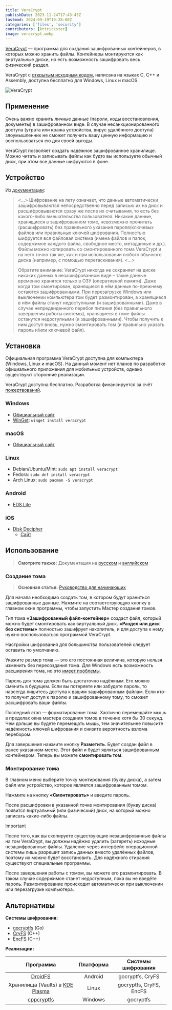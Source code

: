 ```yaml
---
title: VeraCrypt
publishDate: 2023-11-24T17:43:45Z
lastmod: 2024-09-19T19:28:00Z
categories: ['files', 'security']
contributors: [kttrickster]
image: veracrypt.webp
---
```


[VeraCrypt] — программа для создания зашифрованных контейнеров, в которых можно
хранить файлы. Контейнеры монтируются как виртуальные диски, но есть возможность
зашифровать весь физический раздел.

<!--more-->

VeraCrypt с [открытым исходным кодом], написана на языках C, C++ и Assembly,
доступна бесплатно для Windows, Linux и macOS.

[VeraCrypt]: https://veracrypt.fr
[открытым исходным кодом]: https://veracrypt.fr/code/VeraCrypt

![VeraCrypt](veracrypt.webp)

## Применение

Очень важно хранить личные данные (пароли, коды восстановления, документы) в
зашифрованном виде. В случае несанкционированного доступа (утрата или кража
устройства, вирус удалённого доступа) злоумышленник не сможет получить вашу
ценную информацию и воспользоваться ею для своей выгоды.

VeraCrypt позволяет создать надёжное зашифрованное хранилище. Можно читать и
записывать файлы как будто вы используете обычный диск, при этом все данные
шифруются в фоне.

## Устройство

Из [документации](https://veracrypt.fr/ru/Introduction.html):

> <...> Шифрование на лету означает, что данные автоматически зашифровываются
непосредственно перед записью их на диск и расшифровываются сразу же после их
считывания, то есть без какого-либо вмешательства пользователя. Никакие данные,
хранящиеся в зашифрованном томе, невозможно прочитать (расшифровать) без
правильного указания пароля/ключевых файлов или правильных ключей шифрования.
Полностью шифруется вся файловая система (имена файлов и папок, содержимое
каждого файла, свободное место, метаданные и др.). Файлы можно копировать со
смонтированного тома VeraCrypt и на него точно так же, как и при использовании
любого обычного диска (например, с помощью перетаскивания). <...>
>
> Обратите внимание: VeraCrypt никогда не сохраняет на диске никаких данных в
незашифрованном виде – такие данные временно хранятся только в ОЗУ (оперативной
памяти). Даже когда том смонтирован, хранящиеся в нём данные по-прежнему
остаются зашифрованными. При перезагрузке Windows или выключении компьютера том
будет размонтирован, а хранящиеся в нём файлы станут недоступными (и
зашифрованными). Даже в случае непредвиденного перебоя питания (без правильного
завершения работы системы), хранящиеся в томе файлы останутся недоступными (и
зашифрованными). Чтобы получить к ним доступ вновь, нужно смонтировать том (и
правильно указать пароль и/или ключевой файл).

## Установка

Официальная программа VeraCrypt доступна для компьютера (Windows, Linux и
macOS). На данный момент нет планов по разработке официального приложения для
мобильных устройств, однако существуют сторонние реализации.

VeraCrypt доступна бесплатно. Разработка финансируется за счёт [пожертвований].

[пожертвований]: https://veracrypt.fr/en/Donation.html

### Windows

- [Официальный сайт](https://veracrypt.fr/en/Downloads.html)
- [WinGet](/wiki/winget): `winget install veracrypt`

### macOS

- [Официальный сайт](https://veracrypt.fr/en/Downloads.html)

### Linux

- Debian/Ubuntu/Mint: `sudo apt install veracrypt`
- Fedora: `sudo dnf install veracrypt`
- Arch Linux: `sudo pacman -S veracrypt`

### Android

- [EDS Lite](https://f-droid.org/packages/com.sovworks.edslite)

### iOS

- [Disk Decipher](https://apps.apple.com/app/id516538625)
    - [Сайт](https://disk-decipher.app)

## Использование

> **Смотрите также:** Документация на
[русском](https://veracrypt.fr/ru/Documentation.html)
и [английском](https://veracrypt.fr/en/Documentation.html)

### Создание тома

> **Основная статья:**
[Руководство для начинающих](https://veracrypt.fr/ru/Beginner%27s%20Tutorial.html)

Для начала необходимо создать том, в котором будут храниться зашифрованные
данные. Нажмите на соответствующую кнопку в главном окне программы, чтобы
запустить Мастер создания томов.

Тип тома **«Зашифрованный файл-контейнер»** создаст файл, который можно будет
смонтировать как виртуальный диск. **«Раздел или диск без системы»** полностью
зашифрует накопитель, и для доступа к нему нужно воспользоваться программой
VeraCrypt.

Настройки шифрования для большинства пользователей следует оставить по
умолчанию.

Укажите размер тома — это его постоянная величина, которую нельзя изменить без
пересоздания тома. Для Windows есть возможность расширения тома, но это
[имеет проблемы](https://superuser.com/a/1512506).

Пароль для тома должен быть достаточно надёжным. Его можно сменить в будущем.
Если вы потеряете или забудете пароль, то навсегда лишитесь доступа к вашим
зашифрованным файлам. Если кто-то получит доступ к паролю и зашифрованному тому,
то сможет расшифровать ваши файлы.

Последний этап — форматирование тома. Хаотично перемещайте мышь в пределах окна
мастера создания томов в течение хотя бы 30 секунд. Чем дольше вы будете
перемещать мышь, тем значительнее повысите надёжность ключей шифрования и
снизите вероятность взлома перебором.

Для завершения нажмите кнопку **Разметить**. Будет создан файл в ранее
указанном месте. Этот файл и будет являться зашифрованным контейнером. Теперь
вы можете **смонтировать том**.

### Монтирование тома

В главном меню выберите точку монтирования (букву диска), а затем файл или
устройство, которое является зашифрованным томом.

Нажмите на кнопку **«Смонтировать»** и введите пароль.

После расшифровки в указанной точке монтирования (букву диска) появится
виртуальный (или физический) диск, на который можно записать какие-либо файлы.

> [!important]
> После того, как вы скопируете существующие незашифрованные файлы на том
VeraCrypt, вы должны надёжно удалить (затереть) исходные незашифрованные файлы.
Удаление через интерфейс операционной системы лишь разрешит запись данных
вместо удалённых файлов, поэтому их можно будет восстановить. Для надёжного
стирания существуют специальные программы.

После завершения работы с томом, вы можете его размонтировать. В таком случае
содержимое станет недоступным, пока вы не введёте пароль. Размонтирование
происходит автоматически при выключении или перезагрузке компьютера.

## Альтернативы

**Системы шифрования:**

- [gocryptfs](https://nuetzlich.net/gocryptfs) (Go)
- [CryFS](https://www.cryfs.org) (C++)
- [EncFS](https://vgough.github.io/encfs) (C++)

**Реализации:**

|Программа|Платформа|Системы шифрования|
|:-------:|:-------:|:----------------:|
|[DroidFS]|Android|gocryptfs, CryFS
|Хранилища (Vaults) в [KDE Plasma]|Linux|gocryptfs, CryFS, EncFS
|[cppcryptfs]|Windows|gocryptfs

[DroidFS]: https://github.com/hardcore-sushi/DroidFS#readme
[KDE Plasma]: https://kde.org/plasma-desktop
[cppcryptfs]: https://github.com/bailey27/cppcryptfs#readme
